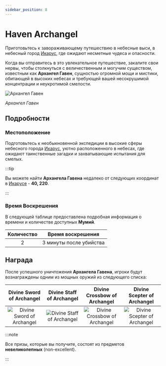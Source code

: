 ```yaml
---
sidebar_position: 8
---
```


# Haven Archangel

Приготовьтесь к завораживающему путешествию в небесные выси, в небесный город [Икарус](/maps/icarus), где ожидают несметные чудеса и опасности.

Когда вы отправитесь в это увлекательное путешествие, закалите свои нервы, чтобы столкнуться с величественным и могучим существом, известным как **Архангел Гавен**, сущностью огромной мощи и мистики, обитающей в высоких небесах и требующей вашей несокрушимой концентрации и неукротимой смелости.

![Архангел Гавен](/img/monsters/special/others/haven-archangel.jpg)

_Архангел Гавен_

## Подробности

### Местоположение

Подготовьтесь к необыкновенной экспедиции в высокие сферы небесного города [Икарус](/maps/icarus), уютно расположенного в небесах, где ожидают таинственные загадки и захватывающие испытания для смелых.

:::tip

Вы можете найти **Архангела Гавена** недалеко от следующих координат в [Икарусе](/maps/icarus) - **40, 220**.

:::

### Время Воскрешения

В следующей таблице предоставлена подробная информация о времени и количестве доступных **Мумий**.

| Количество |    Время воскрешения    |
| :--------: | :---------------------: |
|     2      | 3 минуты после убийства |

## Награда

После успешного уничтожения **Архангела Гавена**, игроки будут вознаграждены одним из мощных оружий из следующего списка:

|                       Divine Sword of Archangel                        |                      Divine Staff of Archangel                      |                       Divine Crossbow of Archangel                       |                          Divine Scepter of Archangel                          |
| :--------------------------------------------------------------------: | :-----------------------------------------------------------------: | :----------------------------------------------------------------------: | :---------------------------------------------------------------------------: |
| ![Divine Sword of Archangel](/img/items/swords/sword-of-archangel.png) | ![Divine Staff of Archangel](/img/items/staffs/archangel-staff.png) | ![Divine Crossbow of Archangel ](/img/items/bows/archangel-crossbow.png) | ![Divine Scepter of Archangel ](/img/items/scepters/scepter-of-archangel.png) |

:::note

Все призы, которые вы получите, состоят из предметов **невеликолепных** (non-excellent).

:::
